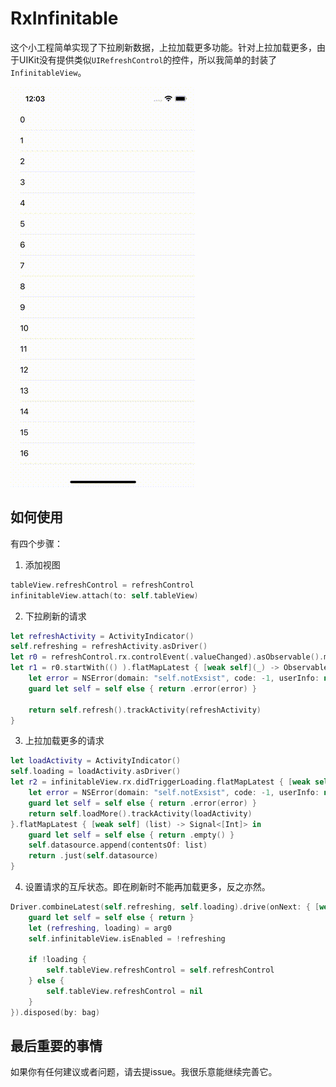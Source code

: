 # RxInfinitable
这个小工程简单实现了下拉刷新数据，上拉加载更多功能。针对上拉加载更多，由于UIKit没有提供类似`UIRefreshControl`的控件，所以我简单的封装了`InfinitableView`。

![screenshot](/Images/screen-record.gif)

## 如何使用
有四个步骤：
1. 添加视图

```swift
tableView.refreshControl = refreshControl
infinitableView.attach(to: self.tableView)
```

2. 下拉刷新的请求

```swift
let refreshActivity = ActivityIndicator()
self.refreshing = refreshActivity.asDriver()
let r0 = refreshControl.rx.controlEvent(.valueChanged).asObservable().map { () }
let r1 = r0.startWith(() ).flatMapLatest { [weak self](_) -> Observable<[Int]> in
    let error = NSError(domain: "self.notExsist", code: -1, userInfo: nil)
    guard let self = self else { return .error(error) }
    
    return self.refresh().trackActivity(refreshActivity)
}        
```

3. 上拉加载更多的请求

```swift
let loadActivity = ActivityIndicator()
self.loading = loadActivity.asDriver()
let r2 = infinitableView.rx.didTriggerLoading.flatMapLatest { [weak self] (_) -> Observable<[Int]> in
    let error = NSError(domain: "self.notExsist", code: -1, userInfo: nil)
    guard let self = self else { return .error(error) }
    return self.loadMore().trackActivity(loadActivity)
}.flatMapLatest { [weak self] (list) -> Signal<[Int]> in
    guard let self = self else { return .empty() }
    self.datasource.append(contentsOf: list)
    return .just(self.datasource)
}
```

4. 设置请求的互斥状态。即在刷新时不能再加载更多，反之亦然。

```swift
Driver.combineLatest(self.refreshing, self.loading).drive(onNext: { [weak self] (arg0) in
    guard let self = self else { return }
    let (refreshing, loading) = arg0
    self.infinitableView.isEnabled = !refreshing
        
    if !loading {
        self.tableView.refreshControl = self.refreshControl
    } else {
        self.tableView.refreshControl = nil
    }
}).disposed(by: bag)
```
## 最后重要的事情
如果你有任何建议或者问题，请去提issue。我很乐意能继续完善它。
